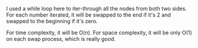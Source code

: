 I used a while loop here to iter-through all the nodes from both two sides. For each number iterated, it will be swapped to the end if it's 2 and swapped to the beginning if it's zero.

For time complexity, it will be O(n).
For space complexity, it will be only O(1) on each swap process, which is really good.